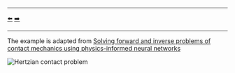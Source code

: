 ***
[⬅️](../002/README.md "Previous example")
[➡️](../004/README.md "Next example")
***

The example is adapted from [Solving forward and inverse problems of contact mechanics using physics-informed neural networks](https://doi.org/10.1186/s40323-024-00265-3)

![Hertzian contact problem](hertzian.gif "Hertzian contact problem")
